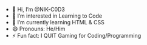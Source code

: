 - 👋 Hi, I’m @NIK-C0D3
- 👀 I’m interested in Learning to Code
- 🌱 I’m currently learning HTML & CSS
- 😄 Pronouns: He/Him
- ⚡ Fun fact: I QUIT Gaming for Coding/Programming

<!---
NIK-C0D3/NIK-C0D3 is a ✨ special ✨ repository because its `README.md` (this file) appears on your GitHub profile.
You can click the Preview link to take a look at your changes.
--->
